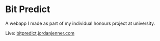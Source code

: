 # Bit Predict
A webapp I made as part of my individual honours project at university.

Live: [bitpredict.jordanjenner.com](https://bitpredict.jordanjenner.com)
